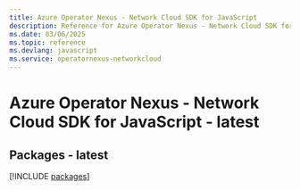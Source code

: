 ```yaml
---
title: Azure Operator Nexus - Network Cloud SDK for JavaScript
description: Reference for Azure Operator Nexus - Network Cloud SDK for JavaScript
ms.date: 03/06/2025
ms.topic: reference
ms.devlang: javascript
ms.service: operatornexus-networkcloud
---
```

# Azure Operator Nexus - Network Cloud SDK for JavaScript - latest
## Packages - latest
[!INCLUDE [packages](operator-nexus---network-cloud-index.md)]